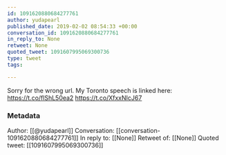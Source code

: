 ```yaml
---
id: 1091620880684277761
author: yudapearl
published_date: 2019-02-02 08:54:33 +00:00
conversation_id: 1091620880684277761
in_reply_to: None
retweet: None
quoted_tweet: 1091607995069300736
type: tweet
tags:

---
```


Sorry for the wrong url. My Toronto speech is linked here: https://t.co/flShL50ea2 https://t.co/XfxxNIcJ67

### Metadata

Author: [[@yudapearl]]
Conversation: [[conversation-1091620880684277761]]
In reply to: [[None]]
Retweet of: [[None]]
Quoted tweet: [[1091607995069300736]]
